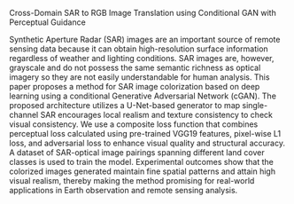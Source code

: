 Cross-Domain SAR to RGB Image Translation using Conditional GAN with Perceptual Guidance 

Synthetic Aperture Radar (SAR) images are an important source of remote sensing data because it can obtain high-resolution surface information regardless of weather and lighting conditions. SAR images are, however, grayscale and do not possess the same semantic richness as optical imagery so they are not easily understandable for human analysis. This paper proposes a method for SAR image colorization based on deep learning using a conditional Generative Adversarial Network (cGAN). The proposed architecture utilizes a U-Net-based generator to map single-channel SAR encourages local realism and texture consistency to check visual consistency. We use a composite loss function that combines perceptual loss calculated using pre-trained VGG19 features, pixel-wise L1 loss, and adversarial loss to enhance visual quality and structural accuracy. A dataset of SAR-optical image pairings spanning different land cover classes is used to train the model. Experimental outcomes show that the colorized images generated maintain fine spatial patterns and attain high visual realism, thereby making the method promising for real-world applications in Earth observation and remote sensing analysis. 
